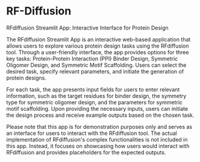 # RF-Diffusion

RFdiffusion Streamlit App: Interactive Interface for Protein Design

The RFdiffusion Streamlit App is an interactive web-based application that allows users to explore various protein design tasks using the RFdiffusion tool. Through a user-friendly interface, the app provides options for three key tasks: Protein-Protein Interaction (PPI) Binder Design, Symmetric Oligomer Design, and Symmetric Motif Scaffolding. Users can select the desired task, specify relevant parameters, and initiate the generation of protein designs.

For each task, the app presents input fields for users to enter relevant information, such as the target residues for binder design, the symmetry type for symmetric oligomer design, and the parameters for symmetric motif scaffolding. Upon providing the necessary inputs, users can initiate the design process and receive example outputs based on the chosen task.

Please note that this app is for demonstration purposes only and serves as an interface for users to interact with the RFdiffusion tool. The actual implementation of RFdiffusion's complex functionalities is not included in this app. Instead, it focuses on showcasing how users would interact with RFdiffusion and provides placeholders for the expected outputs.
